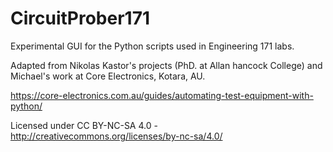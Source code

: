 # CircuitProber171
 Experimental GUI for the Python scripts used in Engineering 171 labs.

Adapted from Nikolas Kastor's projects (PhD. at Allan hancock College) and Michael's work at Core Electronics, Kotara, AU.

https://core-electronics.com.au/guides/automating-test-equipment-with-python/

Licensed under CC BY-NC-SA 4.0 - http://creativecommons.org/licenses/by-nc-sa/4.0/